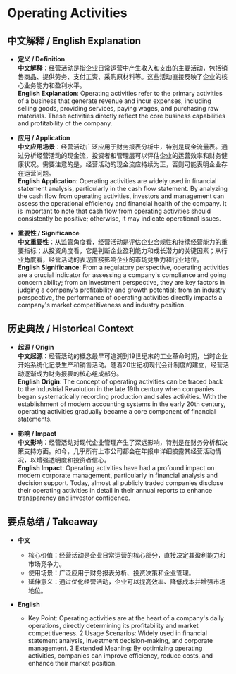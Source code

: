# Operating Activities

## 中文解释 / English Explanation

* **定义 / Definition**  
  **中文解释**：经营活动是指企业日常运营中产生收入和支出的主要活动，包括销售商品、提供劳务、支付工资、采购原材料等。这些活动直接反映了企业的核心业务能力和盈利水平。  
  **English Explanation**: Operating activities refer to the primary activities of a business that generate revenue and incur expenses, including selling goods, providing services, paying wages, and purchasing raw materials. These activities directly reflect the core business capabilities and profitability of the company.

* **应用 / Application**  
  **中文应用场景**：经营活动广泛应用于财务报表分析中，特别是现金流量表。通过分析经营活动的现金流，投资者和管理层可以评估企业的运营效率和财务健康状况。需要注意的是，经营活动的现金流应持续为正，否则可能表明企业存在运营问题。  
  **English Application**: Operating activities are widely used in financial statement analysis, particularly in the cash flow statement. By analyzing the cash flow from operating activities, investors and management can assess the operational efficiency and financial health of the company. It is important to note that cash flow from operating activities should consistently be positive; otherwise, it may indicate operational issues.

* **重要性 / Significance**  
  **中文重要性**：从监管角度看，经营活动是评估企业合规性和持续经营能力的重要指标；从投资角度看，它是判断企业盈利能力和成长潜力的关键因素；从行业角度看，经营活动的表现直接影响企业的市场竞争力和行业地位。  
  **English Significance**: From a regulatory perspective, operating activities are a crucial indicator for assessing a company's compliance and going concern ability; from an investment perspective, they are key factors in judging a company's profitability and growth potential; from an industry perspective, the performance of operating activities directly impacts a company's market competitiveness and industry position.

## 历史典故 / Historical Context

* **起源 / Origin**  
  **中文起源**：经营活动的概念最早可追溯到19世纪末的工业革命时期，当时企业开始系统化记录生产和销售活动。随着20世纪初现代会计制度的建立，经营活动逐渐成为财务报表的核心组成部分。  
  **English Origin**: The concept of operating activities can be traced back to the Industrial Revolution in the late 19th century when companies began systematically recording production and sales activities. With the establishment of modern accounting systems in the early 20th century, operating activities gradually became a core component of financial statements.

* **影响 / Impact**  
  **中文影响**：经营活动对现代企业管理产生了深远影响，特别是在财务分析和决策支持方面。如今，几乎所有上市公司都会在年报中详细披露其经营活动情况，以增强透明度和投资者信心。  
  **English Impact**: Operating activities have had a profound impact on modern corporate management, particularly in financial analysis and decision support. Today, almost all publicly traded companies disclose their operating activities in detail in their annual reports to enhance transparency and investor confidence.

## 要点总结 / Takeaway

* **中文**  
  - 核心价值：经营活动是企业日常运营的核心部分，直接决定其盈利能力和市场竞争力。
  - 使用场景：广泛应用于财务报表分析、投资决策和企业管理。
  - 延伸意义：通过优化经营活动，企业可以提高效率、降低成本并增强市场地位。

* **English**  
  - Key Point: Operating activities are at the heart of a company's daily operations, directly determining its profitability and market competitiveness.
  2 Usage Scenarios: Widely used in financial statement analysis, investment decision-making, and corporate management.
  3 Extended Meaning: By optimizing operating activities, companies can improve efficiency, reduce costs, and enhance their market position.